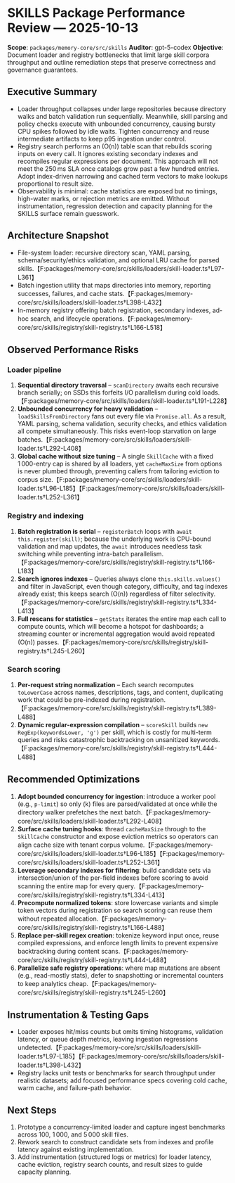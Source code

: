 # SKILLS Package Performance Review — 2025-10-13

**Scope**: `packages/memory-core/src/skills`
**Auditor**: gpt-5-codex
**Objective**: Document loader and registry bottlenecks that limit large skill corpora throughput and outline remediation steps that preserve correctness and governance guarantees.

## Executive Summary
- Loader throughput collapses under large repositories because directory walks and batch validation run sequentially. Meanwhile, skill parsing and policy checks execute with unbounded concurrency, causing bursty CPU spikes followed by idle waits. Tighten concurrency and reuse intermediate artifacts to keep p95 ingestion under control.
- Registry search performs an \(O(n)\) table scan that rebuilds scoring inputs on every call. It ignores existing secondary indexes and recompiles regular expressions per document. This approach will not meet the 250 ms SLA once catalogs grow past a few hundred entries. Adopt index-driven narrowing and cached term vectors to make lookups proportional to result size.
- Observability is minimal: cache statistics are exposed but no timings, high-water marks, or rejection metrics are emitted. Without instrumentation, regression detection and capacity planning for the SKILLS surface remain guesswork.

## Architecture Snapshot
- File-system loader: recursive directory scan, YAML parsing, schema/security/ethics validation, and optional LRU cache for parsed skills.【F:packages/memory-core/src/skills/loaders/skill-loader.ts†L97-L361】
- Batch ingestion utility that maps directories into memory, reporting successes, failures, and cache stats.【F:packages/memory-core/src/skills/loaders/skill-loader.ts†L398-L432】
- In-memory registry offering batch registration, secondary indexes, ad-hoc search, and lifecycle operations.【F:packages/memory-core/src/skills/registry/skill-registry.ts†L166-L518】

## Observed Performance Risks
### Loader pipeline
1. **Sequential directory traversal** – `scanDirectory` awaits each recursive branch serially; on SSDs this forfeits I/O parallelism during cold loads.【F:packages/memory-core/src/skills/loaders/skill-loader.ts†L191-L228】
2. **Unbounded concurrency for heavy validation** – `loadSkillsFromDirectory` fans out every file via `Promise.all`. As a result, YAML parsing, schema validation, security checks, and ethics validation all compete simultaneously. This risks event-loop starvation on large batches.【F:packages/memory-core/src/skills/loaders/skill-loader.ts†L292-L408】
3. **Global cache without size tuning** – A single `SkillCache` with a fixed 1 000-entry cap is shared by all loaders, yet `cacheMaxSize` from options is never plumbed through, preventing callers from tailoring eviction to corpus size.【F:packages/memory-core/src/skills/loaders/skill-loader.ts†L96-L185】【F:packages/memory-core/src/skills/loaders/skill-loader.ts†L252-L361】

### Registry and indexing
1. **Batch registration is serial** – `registerBatch` loops with `await this.register(skill)`; because the underlying work is CPU-bound validation and map updates, the `await` introduces needless task switching while preventing intra-batch parallelism.【F:packages/memory-core/src/skills/registry/skill-registry.ts†L166-L183】
2. **Search ignores indexes** – Queries always clone `this.skills.values()` and filter in JavaScript, even though category, difficulty, and tag indexes already exist; this keeps search \(O(n)\) regardless of filter selectivity.【F:packages/memory-core/src/skills/registry/skill-registry.ts†L334-L413】
3. **Full rescans for statistics** – `getStats` iterates the entire map each call to compute counts, which will become a hotspot for dashboards; a streaming counter or incremental aggregation would avoid repeated \(O(n)\) passes.【F:packages/memory-core/src/skills/registry/skill-registry.ts†L245-L260】

### Search scoring
1. **Per-request string normalization** – Each search recomputes `toLowerCase` across names, descriptions, tags, and content, duplicating work that could be pre-indexed during registration.【F:packages/memory-core/src/skills/registry/skill-registry.ts†L389-L488】
2. **Dynamic regular-expression compilation** – `scoreSkill` builds `new RegExp(keywordsLower, 'g')` per skill, which is costly for multi-term queries and risks catastrophic backtracking on unsanitized keywords.【F:packages/memory-core/src/skills/registry/skill-registry.ts†L444-L488】

## Recommended Optimizations
1. **Adopt bounded concurrency for ingestion**: introduce a worker pool (e.g., `p-limit`) so only \(k\) files are parsed/validated at once while the directory walker prefetches the next batch.【F:packages/memory-core/src/skills/loaders/skill-loader.ts†L292-L408】
2. **Surface cache tuning hooks**: thread `cacheMaxSize` through to the `SkillCache` constructor and expose eviction metrics so operators can align cache size with tenant corpus volume.【F:packages/memory-core/src/skills/loaders/skill-loader.ts†L96-L185】【F:packages/memory-core/src/skills/loaders/skill-loader.ts†L252-L361】
3. **Leverage secondary indexes for filtering**: build candidate sets via intersection/union of the per-field indexes before scoring to avoid scanning the entire map for every query.【F:packages/memory-core/src/skills/registry/skill-registry.ts†L334-L413】
4. **Precompute normalized tokens**: store lowercase variants and simple token vectors during registration so search scoring can reuse them without repeated allocation.【F:packages/memory-core/src/skills/registry/skill-registry.ts†L166-L488】
5. **Replace per-skill regex creation**: tokenize keyword input once, reuse compiled expressions, and enforce length limits to prevent expensive backtracking during content scans.【F:packages/memory-core/src/skills/registry/skill-registry.ts†L444-L488】
6. **Parallelize safe registry operations**: where map mutations are absent (e.g., read-mostly stats), defer to snapshotting or incremental counters to keep analytics cheap.【F:packages/memory-core/src/skills/registry/skill-registry.ts†L245-L260】

## Instrumentation & Testing Gaps
- Loader exposes hit/miss counts but omits timing histograms, validation latency, or queue depth metrics, leaving ingestion regressions undetected.【F:packages/memory-core/src/skills/loaders/skill-loader.ts†L97-L185】【F:packages/memory-core/src/skills/loaders/skill-loader.ts†L398-L432】
- Registry lacks unit tests or benchmarks for search throughput under realistic datasets; add focused performance specs covering cold cache, warm cache, and failure-path behavior.

## Next Steps
1. Prototype a concurrency-limited loader and capture ingest benchmarks across 100, 1 000, and 5 000 skill files.
2. Rework search to construct candidate sets from indexes and profile latency against existing implementation.
3. Add instrumentation (structured logs or metrics) for loader latency, cache eviction, registry search counts, and result sizes to guide capacity planning.
